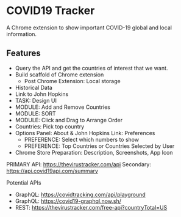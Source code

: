 # COVID19 Tracker
A Chrome extension to show important COVID-19 global and local information.

## Features
- Query the API and get the countries of interest that we want.
- Build scaffold of Chrome extension
  - Post Chrome Extension: Local storage 
- Historical Data
- Link to John Hopkins
- TASK: Design UI
- MODULE: Add and Remove Countries
- MODULE: SORT
- MODULE: Click and Drag to Arrange Order
- Countries: Pick top country
- Options Panel: About & John Hopkins Link: Preferences
  - PREFERENCE: Select which numbers to show
  - PREFERENCE: Top Countries or Countries Selected by User
- Chrome Store Preparation: Description, Screenshots, App Icon


PRIMARY API: https://thevirustracker.com/api
Secondary: https://api.covid19api.com/summary

Potential APIs
- GraphQL: https://covidtracking.com/api/playground
- GraphQL: https://covid19-graphql.now.sh/
- REST: https://thevirustracker.com/free-api?countryTotal=US
